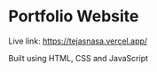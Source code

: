 # Portfolio Website

Live link: https://tejasnasa.vercel.app/

Built using HTML, CSS and JavaScript

